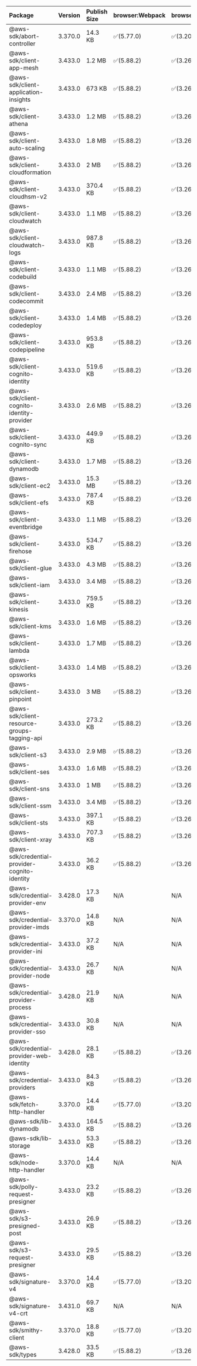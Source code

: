 | Package | Version | Publish Size | browser:Webpack | browser:Rollup | browser:EsBuild |
| :------ | :------ | :----------- | :------ | :----- | :------- |
|@aws-sdk/abort-controller|3.370.0|14.3 KB|✅(5.77.0)|✅(3.20.2)|✅(0.17.15)|
|@aws-sdk/client-app-mesh|3.433.0|1.2 MB|✅(5.88.2)|✅(3.26.3)|✅(0.18.15)|
|@aws-sdk/client-application-insights|3.433.0|673 KB|✅(5.88.2)|✅(3.26.3)|✅(0.18.15)|
|@aws-sdk/client-athena|3.433.0|1.2 MB|✅(5.88.2)|✅(3.26.3)|✅(0.18.15)|
|@aws-sdk/client-auto-scaling|3.433.0|1.8 MB|✅(5.88.2)|✅(3.26.3)|✅(0.18.15)|
|@aws-sdk/client-cloudformation|3.433.0|2 MB|✅(5.88.2)|✅(3.26.3)|✅(0.18.15)|
|@aws-sdk/client-cloudhsm-v2|3.433.0|370.4 KB|✅(5.88.2)|✅(3.26.3)|✅(0.18.15)|
|@aws-sdk/client-cloudwatch|3.433.0|1.1 MB|✅(5.88.2)|✅(3.26.3)|✅(0.18.15)|
|@aws-sdk/client-cloudwatch-logs|3.433.0|987.8 KB|✅(5.88.2)|✅(3.26.3)|✅(0.18.15)|
|@aws-sdk/client-codebuild|3.433.0|1.1 MB|✅(5.88.2)|✅(3.26.3)|✅(0.18.15)|
|@aws-sdk/client-codecommit|3.433.0|2.4 MB|✅(5.88.2)|✅(3.26.3)|✅(0.18.15)|
|@aws-sdk/client-codedeploy|3.433.0|1.4 MB|✅(5.88.2)|✅(3.26.3)|✅(0.18.15)|
|@aws-sdk/client-codepipeline|3.433.0|953.8 KB|✅(5.88.2)|✅(3.26.3)|✅(0.18.15)|
|@aws-sdk/client-cognito-identity|3.433.0|519.6 KB|✅(5.88.2)|✅(3.26.3)|✅(0.18.15)|
|@aws-sdk/client-cognito-identity-provider|3.433.0|2.6 MB|✅(5.88.2)|✅(3.26.3)|✅(0.18.15)|
|@aws-sdk/client-cognito-sync|3.433.0|449.9 KB|✅(5.88.2)|✅(3.26.3)|✅(0.18.15)|
|@aws-sdk/client-dynamodb|3.433.0|1.7 MB|✅(5.88.2)|✅(3.26.3)|✅(0.18.15)|
|@aws-sdk/client-ec2|3.433.0|15.3 MB|✅(5.88.2)|✅(3.26.3)|✅(0.18.15)|
|@aws-sdk/client-efs|3.433.0|787.4 KB|✅(5.88.2)|✅(3.26.3)|✅(0.18.15)|
|@aws-sdk/client-eventbridge|3.433.0|1.1 MB|✅(5.88.2)|✅(3.26.3)|✅(0.18.15)|
|@aws-sdk/client-firehose|3.433.0|534.7 KB|✅(5.88.2)|✅(3.26.3)|✅(0.18.15)|
|@aws-sdk/client-glue|3.433.0|4.3 MB|✅(5.88.2)|✅(3.26.3)|✅(0.18.15)|
|@aws-sdk/client-iam|3.433.0|3.4 MB|✅(5.88.2)|✅(3.26.3)|✅(0.18.15)|
|@aws-sdk/client-kinesis|3.433.0|759.5 KB|✅(5.88.2)|✅(3.26.3)|✅(0.18.15)|
|@aws-sdk/client-kms|3.433.0|1.6 MB|✅(5.88.2)|✅(3.26.3)|✅(0.18.15)|
|@aws-sdk/client-lambda|3.433.0|1.7 MB|✅(5.88.2)|✅(3.26.3)|✅(0.18.15)|
|@aws-sdk/client-opsworks|3.433.0|1.4 MB|✅(5.88.2)|✅(3.26.3)|✅(0.18.15)|
|@aws-sdk/client-pinpoint|3.433.0|3 MB|✅(5.88.2)|✅(3.26.3)|✅(0.18.15)|
|@aws-sdk/client-resource-groups-tagging-api|3.433.0|273.2 KB|✅(5.88.2)|✅(3.26.3)|✅(0.18.15)|
|@aws-sdk/client-s3|3.433.0|2.9 MB|✅(5.88.2)|✅(3.26.3)|✅(0.18.15)|
|@aws-sdk/client-ses|3.433.0|1.6 MB|✅(5.88.2)|✅(3.26.3)|✅(0.18.15)|
|@aws-sdk/client-sns|3.433.0|1 MB|✅(5.88.2)|✅(3.26.3)|✅(0.18.15)|
|@aws-sdk/client-ssm|3.433.0|3.4 MB|✅(5.88.2)|✅(3.26.3)|✅(0.18.15)|
|@aws-sdk/client-sts|3.433.0|397.1 KB|✅(5.88.2)|✅(3.26.3)|✅(0.18.15)|
|@aws-sdk/client-xray|3.433.0|707.3 KB|✅(5.88.2)|✅(3.26.3)|✅(0.18.15)|
|@aws-sdk/credential-provider-cognito-identity|3.433.0|36.2 KB|✅(5.88.2)|✅(3.26.3)|✅(0.18.15)|
|@aws-sdk/credential-provider-env|3.428.0|17.3 KB|N/A|N/A|N/A|
|@aws-sdk/credential-provider-imds|3.370.0|14.8 KB|N/A|N/A|N/A|
|@aws-sdk/credential-provider-ini|3.433.0|37.2 KB|N/A|N/A|N/A|
|@aws-sdk/credential-provider-node|3.433.0|26.7 KB|N/A|N/A|N/A|
|@aws-sdk/credential-provider-process|3.428.0|21.9 KB|N/A|N/A|N/A|
|@aws-sdk/credential-provider-sso|3.433.0|30.8 KB|N/A|N/A|N/A|
|@aws-sdk/credential-provider-web-identity|3.428.0|28.1 KB|✅(5.88.2)|✅(3.26.3)|✅(0.18.15)|
|@aws-sdk/credential-providers|3.433.0|84.3 KB|✅(5.88.2)|✅(3.26.3)|✅(0.18.15)|
|@aws-sdk/fetch-http-handler|3.370.0|14.4 KB|✅(5.77.0)|✅(3.20.2)|✅(0.17.15)|
|@aws-sdk/lib-dynamodb|3.433.0|164.5 KB|✅(5.88.2)|✅(3.26.3)|✅(0.18.15)|
|@aws-sdk/lib-storage|3.433.0|53.3 KB|✅(5.88.2)|✅(3.26.3)|✅(0.18.15)|
|@aws-sdk/node-http-handler|3.370.0|14.4 KB|N/A|N/A|N/A|
|@aws-sdk/polly-request-presigner|3.433.0|23.2 KB|✅(5.88.2)|✅(3.26.3)|✅(0.18.15)|
|@aws-sdk/s3-presigned-post|3.433.0|26.9 KB|✅(5.88.2)|✅(3.26.3)|✅(0.18.15)|
|@aws-sdk/s3-request-presigner|3.433.0|29.5 KB|✅(5.88.2)|✅(3.26.3)|✅(0.18.15)|
|@aws-sdk/signature-v4|3.370.0|14.4 KB|✅(5.77.0)|✅(3.20.2)|✅(0.17.15)|
|@aws-sdk/signature-v4-crt|3.431.0|69.7 KB|N/A|N/A|N/A|
|@aws-sdk/smithy-client|3.370.0|18.8 KB|✅(5.77.0)|✅(3.20.2)|✅(0.17.15)|
|@aws-sdk/types|3.428.0|33.5 KB|✅(5.88.2)|✅(3.26.3)|✅(0.18.15)|
